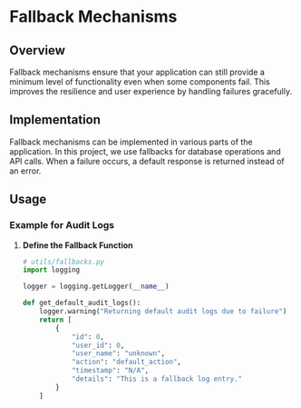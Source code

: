 # Fallback Mechanisms

## Overview
Fallback mechanisms ensure that your application can still provide a minimum level of functionality even when some components fail. This improves the resilience and user experience by handling failures gracefully.

## Implementation
Fallback mechanisms can be implemented in various parts of the application. In this project, we use fallbacks for database operations and API calls. When a failure occurs, a default response is returned instead of an error.

## Usage

### Example for Audit Logs
1. **Define the Fallback Function**

   ```python
   # utils/fallbacks.py
   import logging

   logger = logging.getLogger(__name__)

   def get_default_audit_logs():
       logger.warning("Returning default audit logs due to failure")
       return [
           {
               "id": 0,
               "user_id": 0,
               "user_name": "unknown",
               "action": "default_action",
               "timestamp": "N/A",
               "details": "This is a fallback log entry."
           }
       ]
